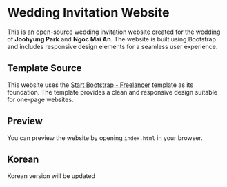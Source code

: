 # Wedding Invitation Website

This is an open-source wedding invitation website created for the wedding of **Joohyung Park** and **Ngoc Mai An**. The website is built using Bootstrap and includes responsive design elements for a seamless user experience.

## Template Source

This website uses the [Start Bootstrap - Freelancer](https://github.com/startbootstrap/startbootstrap-freelancer) template as its foundation. The template provides a clean and responsive design suitable for one-page websites.

## Preview

You can preview the website by opening `index.html` in your browser.

## Korean

Korean version will be updated